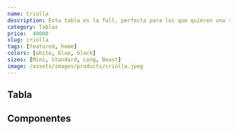 ```yaml
---
name: Criolla
description: Esta tabla es la full, perfecta para los que quieren una tabla de calidad y tener los mejores componentes del mercado.
category: Tablas
price:  40000
slug: criolla
tags: [featured, home]
colors: [white, blue, black]
sizes: [Mini, Standard, Long, Beast]
image: /assets/images/products/criolla.jpeg
---
```


## Tabla

## Componentes
